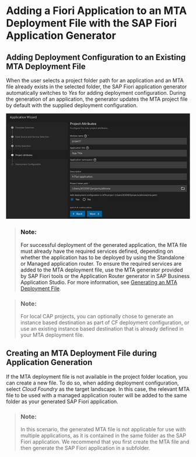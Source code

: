 <!-- loio5a17ba6b62b2462aa0e25ffae7b8d728 -->

# Adding a Fiori Application to an MTA Deployment File with the SAP Fiori Application Generator

<a name="loiod7525cef6f6c4aa4acf3ec09c5a8eacb"/>

<!-- loiod7525cef6f6c4aa4acf3ec09c5a8eacb -->

## Adding Deployment Configuration to an Existing MTA Deployment File

When the user selects a project folder path for an application and an MTA file already exists in the selected folder, the SAP Fiori application generator automatically switches to *Yes* for adding deployment configuration. During the generation of an application, the generator updates the MTA project file by default with the supplied deployment configuration.

![](images/Project_Attributes_0a9056f.png)

> ### Note:  
> For successful deployment of the generated application, the MTA file must already have the required services defined, depending on whether the application has to be deployed by using the Standalone or Managed application router. To ensure the required services are added to the MTA deployment file, use the MTA generator provided by SAP Fiori tools or the Application Router generator in SAP Business Application Studio. For more information, see [Generating an MTA Deployment File](generating-an-mta-deployment-file-9c41152.md).

> ### Note:  
> For local CAP projects, you can optionally chose to generate an instance based destination as part of CF deployment configuration, or use an existing instance based destination that is already defined in your MTA deployment file.

<a name="loioe03f08cfec9e44e59da828542cbaf906"/>

<!-- loioe03f08cfec9e44e59da828542cbaf906 -->

## Creating an MTA Deployment File during Application Generation

If the MTA deployment file is not available in the project folder location, you can create a new file. To do so, when adding deployment configuration, select *Cloud Foundry* as the target landscape. In this case, the relevant MTA file to be used with a managed application router will be added to the same folder as your generated SAP Fiori application.

> ### Note:  
> In this scenario, the generated MTA file is not applicable for use with multiple applications, as it is contained in the same folder as the SAP Fiori application. We recommend that you first create the MTA file and then generate the SAP Fiori application in a subfolder.

